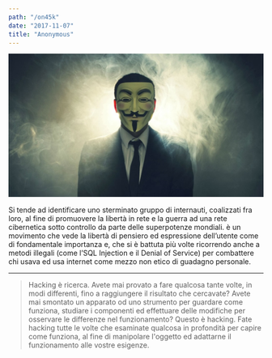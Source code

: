 ```yaml
---
path: "/on45k"
date: "2017-11-07" 
title: "Anonymous"
---
```


![anonymous](./images/anonymous.jpg)

Si tende ad identificare uno sterminato gruppo di internauti, coalizzati fra loro, al fine di promuovere la libertà in rete e la guerra ad una rete cibernetica sotto controllo da parte delle superpotenze mondiali.
è un movimento che vede la libertà di pensiero ed espressione dell’utente come di fondamentale importanza e, che si è battuta più volte ricorrendo anche a metodi illegali (come l’SQL Injection e il Denial of Service) per combattere chi usava ed usa internet come mezzo non etico di guadagno personale.

---

> Hacking è ricerca. Avete mai provato a fare qualcosa tante volte, in modi differenti, fino a raggiungere il risultato che cercavate? Avete mai smontato un apparato od uno strumento per guardare come funziona, studiare i componenti ed effettuare delle modifiche per osservare le differenze nel funzionamento? Questo è hacking. Fate hacking tutte le volte che esaminate qualcosa in profondità per capire come funziona, al fine di manipolare l'oggetto ed adattarne il funzionamento alle vostre esigenze.